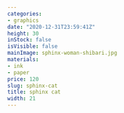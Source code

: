 ```yaml
---
categories:
- graphics
date: "2020-12-31T23:59:41Z"
height: 30
inStock: false
isVisible: false
mainImage: sphinx-woman-shibari.jpg
materials:
- ink
- paper
price: 120
slug: sphinx-cat
title: sphinx cat
width: 21
---
```


